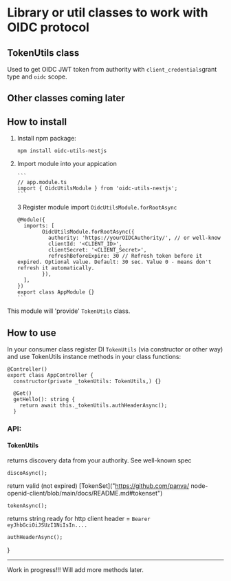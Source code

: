 # Library or util classes to work with OIDC protocol

## TokenUtils class

Used to get OIDC JWT token from authority with `client_credentials`grant type and `oidc` scope.

## Other classes coming later



## How to install

1.  Install npm package:

    `npm install oidc-utils-nestjs`

2.  Import module into your appication

        ```
        // app.module.ts
        import { OidcUtilsModule } from 'oidc-utils-nestjs';
        ```

    3 Register module import `OidcUtilsModule.forRootAsync`

        @Module({
          imports: [
                OidcUtilsModule.forRootAsync({
                  authority: 'https://yourOIDCAuthority/', // or well-know
                  clientId: '<CLIENT_ID>',
                  clientSecret: '<CLIENT_Secret>',
                  refreshBeforeExpire: 30 // Refresh token before it expired. Optional value. Default: 30 sec. Value 0 - means don't  refresh it automatically.
                }),
          ],
        })
        export class AppModule {}
        ```

This module will 'provide' `TokenUtils` class.

## How to use

In your consumer class register DI `TokenUtils` (via constructor or other way) and use TokenUtils instance methods in your class functions:

```
@Controller()
export class AppController {
  constructor(private _tokenUtils: TokenUtils,) {}

  @Get()
  getHello(): string {
    return await this._tokenUtils.authHeaderAsync();
  }
```

### API:

#### TokenUtils

returns discovery data from your authority. See well-known spec

    discoAsync(); 

return valid (not expired) [TokenSet]("https://github.com/panva/
    node-openid-client/blob/main/docs/README.md#tokenset")

    tokenAsync();

  returns string ready for http client header = `Bearer eyJhbGciOiJSUzI1NiIsIn....`

    authHeaderAsync();
}


---

Work in progress!!!
Will add more methods later.
